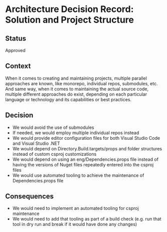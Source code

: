 <!-- Morgan Stanley makes this available to you under the Apache License, Version 2.0 (the "License"). You may obtain a copy of the License at http://www.apache.org/licenses/LICENSE-2.0. See the NOTICE file distributed with this work for additional information regarding copyright ownership. Unless required by applicable law or agreed to in writing, software distributed under the License is distributed on an "AS IS" BASIS, WITHOUT WARRANTIES OR CONDITIONS OF ANY KIND, either express or implied. See the License for the specific language governing permissions and limitations under the License. -->

# Architecture Decision Record: Solution and Project Structure

## Status

Approved

## Context

When it comes to creating and maintaining projects, multiple parallel
approaches are known, like monorepo, individual repos, submodules, etc.
And same way, when it comes to maintaining the actual source code, multiple
different approaches do exist, depending on each particular language or
technology and its capabilities or best practices.

## Decision

- We would avoid the use of submodules
- If needed, we would employ multiple individual repos instead
- We would provide editor configuration files for both Visual Studio Code and Visual Studio .NET
- We would depend on Directory.Build.targets/props and folder structures instead of custom csproj customizations
- We would depend on using an eng/Dependencies.props file instead of having the versions of Nuget files
repeatedly entered into the csproj files
- We would use automated tooling to achieve the maintenance of Dependencies.props file

## Consequences

- We would need to implement an automated tooling for csproj maintenance
- We would need to add that tooling as part of a build check (e.g. run that tool in dry run and break if it would
have done any changes)
